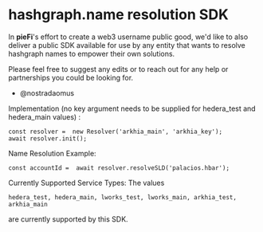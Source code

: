 # hashgraph.name resolution SDK

In **pieFi**'s effort to create a web3 username public good, we'd like to also deliver a public SDK available for use by any entity that wants to resolve hashgraph names to empower their own solutions.

Please feel free to suggest any edits or to reach out for any help or partnerships you could be looking for.

- @nostradaomus

Implementation (no key argument needs to be supplied for hedera_test and hedera_main values) :

    const resolver =  new Resolver('arkhia_main', 'arkhia_key');
    await resolver.init();

Name Resolution Example:

    const accountId =  await resolver.resolveSLD('palacios.hbar');

Currently Supported Service Types:
The values

    hedera_test, hedera_main, lworks_test, lworks_main, arkhia_test, arkhia_main

are currently supported by this SDK.
